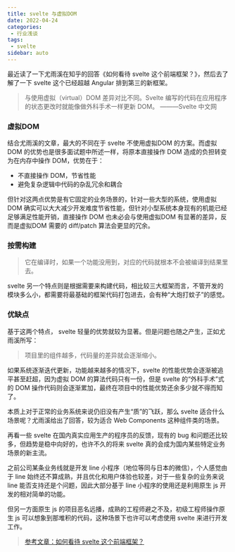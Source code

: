 ```yaml
---
title: svelte 与虚拟DOM
date: 2022-04-24
categories:
 - 行业浅谈
tags:
 - svelte
sidebar: auto
---
```


最近读了一下尤雨溪在知乎的回答《如何看待 svelte 这个前端框架？》，然后去了解了一下 svelte 这个已经超越 Angular 排到第三的新框架。

> 与使用虚拟（virtual）DOM 差异对比不同。Svelte 编写的代码在应用程序的状态更改时就能像做外科手术一样更新 DOM。
———Svelte 中文网

### 虚拟DOM

结合尤雨溪的文章，最大的不同在于 svelte 不使用虚拟DOM 的方案。而虚拟DOM 的优势也是很多面试题中所述一样，将原本直接操作 DOM 造成的负担转变为在内存中操作 DOM，优势在于：

- 不直接操作 DOM，节省性能
- 避免复杂逻辑中代码的杂乱冗余和耦合

但针对这两点优势是有它固定的业务场景的，针对一些大型的系统，使用虚拟DOM 确实可以大大减少开发难度节省性能，但针对小型系统本身现有的机能已经足够满足性能开销，直接操作 DOM 也未必会与使用虚拟DOM 有显著的差异，反而是虚拟DOM 需要的 diff/patch 算法会更显的冗余。

### 按需构建

> 它在编译时，如果一个功能没用到，对应的代码就根本不会被编译到结果里去。

svelte 另一个特点则是根据需要来构建代码，相比较三大框架而言，不管开发的模块多么小，都需要将最基础的框架代码打包进去，会有种“大炮打蚊子”的感觉。

### 优缺点

基于这两个特点， svelte 轻量的优势就较为显著。但是问题也随之产生，正如尤雨溪所写：

> 项目里的组件越多，代码量的差异就会逐渐缩小。

如果系统逐渐迭代更新，功能越来越多的情况下，svelte 的性能优势会逐渐被追平甚至赶超，因为虚拟 DOM 的算法代码只有一份，但是 svelte 的“外科手术”式的 DOM 操作代码则会逐渐累加，最终在项目中的性能优势还余多少就不得而知了。

本质上对于正常的业务系统来说仍旧没有产生“质”的飞跃，那么 svelte 适合什么场景呢？尤雨溪给出了回答，较为适合 Web Components 这种组件类的场景。

再看一些 svelte 在国内真实应用生产的程序员的反馈，现有的 bug 和问题还比较多，但趋势是稳中向好的，也许不久的将来 svelte 真的会成为国内某些特定业务场景的新主流。

之前公司某条业务线就是开发 line 小程序（地位等同与日本的微信），个人感觉由于 line 始终还不算成熟，并且优化和用户体验也较差，对于一些复杂的业务来说 line 能否支持还是个问题，因此大部分基于 line 小程序的使用还是利用原生 js 开发的相对简单的功能。

但另一方面原生 js 的项目恶名远播，成熟的工程师避之不及，初级工程师操作原生 js 可以想象到那堆积的代码，这种场景下也许可以考虑使用 svelte 来进行开发工作。

> [参考文章：如何看待 svelte 这个前端框架？](https://www.zhihu.com/question/53150351)
